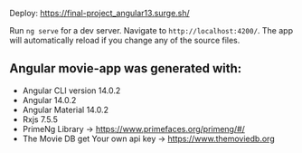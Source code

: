 Deploy: https://final-project_angular13.surge.sh/

Run `ng serve` for a dev server. Navigate to `http://localhost:4200/`. The app will automatically reload if you change any of the source files.

## Angular movie-app was generated with:

- Angular CLI version 14.0.2
- Angular 14.0.2
- Angular Material 14.0.2
- Rxjs 7.5.5
- PrimeNg Library -> https://www.primefaces.org/primeng/#/
- The Movie DB get Your own api key -> https://www.themoviedb.org
